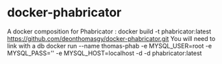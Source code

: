 docker-phabricator
==================

A docker composition for Phabricator :
    docker build -t phabricator:latest https://github.com/deonthomasgy/docker-phabricator.git
You will need to link with a db
    docker run --name thomas-phab -e MYSQL_USER=root -e MYSQL_PASS='' -e MYSQL_HOST=localhost -d -d phabricator:latest
